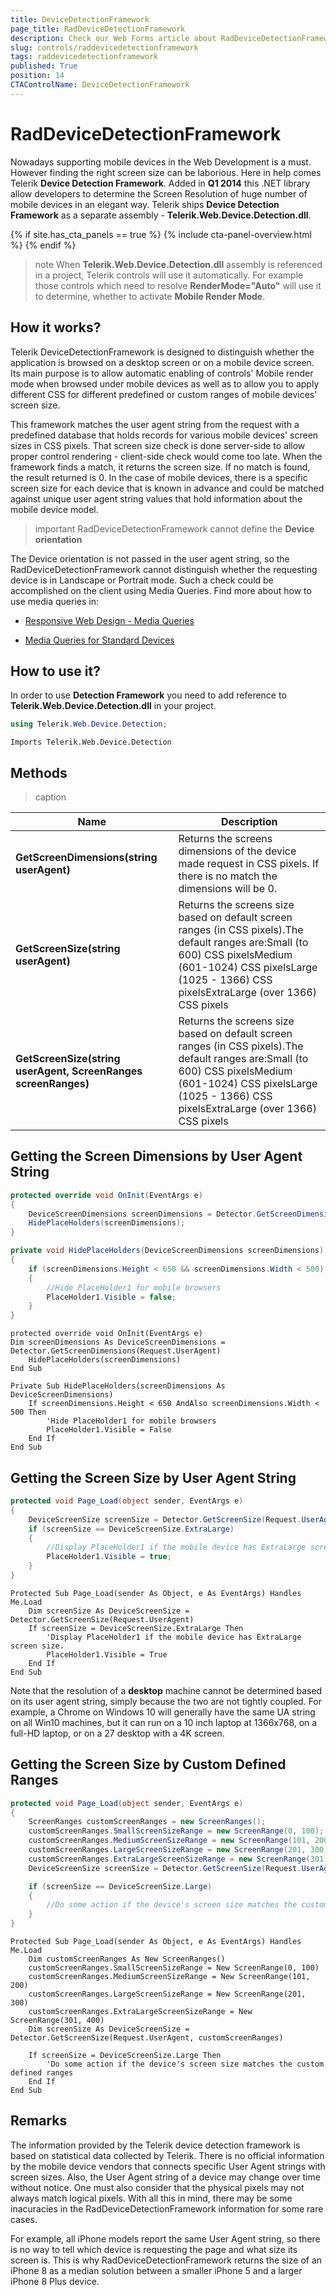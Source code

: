 ```yaml
---
title: DeviceDetectionFramework
page_title: RadDeviceDetectionFramework
description: Check our Web Forms article about RadDeviceDetectionFramework.
slug: controls/raddevicedetectionframework
tags: raddevicedetectionframework
published: True
position: 14
CTAControlName: DeviceDetectionFramework
---
```


# RadDeviceDetectionFramework



Nowadays supporting mobile devices in the Web Development is a must. However finding the right screen size can be laborious. Here in help comes Telerik **Device Detection Framework**. Added in **Q1 2014** this .NET library allow developers to determine the Screen Resolution of huge number of mobile devices in an elegant way. Telerik ships **Device Detection Framework** as a separate assembly - **Telerik.Web.Device.Detection.dll**.

{% if site.has_cta_panels == true %}
{% include cta-panel-overview.html %}
{% endif %}

>note When **Telerik.Web.Device.Detection.dll** assembly is referenced in a project, Telerik controls will use it automatically. For example those controls which need to resolve **RenderMode="Auto"** will use it to determine, whether to activate **Mobile Render Mode**.
>

## How it works?

Telerik DeviceDetectionFramework is designed to distinguish whether the application is browsed on a desktop screen or on a mobile device screen. Its main purpose is to allow automatic enabling of controls' Mobile render mode when browsed under mobile devices as well as to allow you to apply different CSS for different predefined or custom ranges of mobile devices' screen size. 

This framework matches the user agent string from the request with a predefined database that holds records for various mobile devices' screen sizes in CSS pixels. That screen size check is done server-side to allow proper control rendering - client-side check would come too late. When the framework finds a match, it returns the screen size. If no match is found, the result returned is 0. In the case of mobile devices, there is a specific screen size for each device that is known in advance and could be matched against unique user agent string values that hold information about the mobile device model.

>important
RadDeviceDetectionFramework cannot define the **Device orientation**
>

The Device orientation is not passed in the user agent string, so the RadDeviceDetectionFramework cannot distinguish whether the requesting device is in Landscape or Portrait mode. Such a check could be accomplished on the client using Media Queries. Find more about how to use media queries in:

 - [Responsive Web Design - Media Queries](https://www.w3schools.com/css/css_rwd_mediaqueries.asp)

 - [Media Queries for Standard Devices](https://css-tricks.com/snippets/css/media-queries-for-standard-devices/)



## How to use it?

In order to use **Detection Framework** you need to add reference to **Telerik.Web.Device.Detection.dll** in your project.


````C#
using Telerik.Web.Device.Detection;
````
````VBNET
Imports Telerik.Web.Device.Detection
````


## Methods


>caption  

| Name | Description |
| ------ | ------ |
| **GetScreenDimensions(string userAgent)** |Returns the screens dimensions of the device made request in CSS pixels. If there is no match the dimensions will be 0.|
| **GetScreenSize(string userAgent)** |Returns the screens size based on default screen ranges (in CSS pixels).The default ranges are:Small (to 600) CSS pixelsMedium (601-1024) CSS pixelsLarge (1025 - 1366) CSS pixelsExtraLarge (over 1366) CSS pixels|
| **GetScreenSize(string userAgent, ScreenRanges screenRanges)** |Returns the screens size based on default screen ranges (in CSS pixels).The default ranges are:Small (to 600) CSS pixelsMedium (601-1024) CSS pixelsLarge (1025 - 1366) CSS pixelsExtraLarge (over 1366) CSS pixels|

## Getting the Screen Dimensions by User Agent String





````C#
protected override void OnInit(EventArgs e)
{
    DeviceScreenDimensions screenDimensions = Detector.GetScreenDimensions(Request.UserAgent);
    HidePlaceHolders(screenDimensions);
}

private void HidePlaceHolders(DeviceScreenDimensions screenDimensions)
{
    if (screenDimensions.Height < 650 && screenDimensions.Width < 500)
    {
        //Hide PlaceHolder1 for mobile browsers
        PlaceHolder1.Visible = false;
    }
}
````
````VBNET
protected override void OnInit(EventArgs e)
Dim screenDimensions As DeviceScreenDimensions = Detector.GetScreenDimensions(Request.UserAgent)
    HidePlaceHolders(screenDimensions)
End Sub

Private Sub HidePlaceHolders(screenDimensions As DeviceScreenDimensions)
    If screenDimensions.Height < 650 AndAlso screenDimensions.Width < 500 Then
        'Hide PlaceHolder1 for mobile browsers
        PlaceHolder1.Visible = False
    End If
End Sub
````


## Getting the Screen Size by User Agent String



````C#
protected void Page_Load(object sender, EventArgs e)
{
    DeviceScreenSize screenSize = Detector.GetScreenSize(Request.UserAgent);
    if (screenSize == DeviceScreenSize.ExtraLarge)
    {
        //Display PlaceHolder1 if the mobile device has ExtraLarge screen size.
        PlaceHolder1.Visible = true;
    }
}
````
````VBNET
Protected Sub Page_Load(sender As Object, e As EventArgs) Handles Me.Load
    Dim screenSize As DeviceScreenSize = Detector.GetScreenSize(Request.UserAgent)
    If screenSize = DeviceScreenSize.ExtraLarge Then
        'Display PlaceHolder1 if the mobile device has ExtraLarge screen size.
        PlaceHolder1.Visible = True
    End If
End Sub
````

Note that the resolution of a **desktop** machine cannot be determined based on its user agent string, simply because the two are not tightly coupled. For example, a Chrome on Windows 10 will generally have the same UA string on all Win10 machines, but it can run on a 10 inch laptop at 1366x768, on a full-HD laptop, or on a 27 desktop with a 4K screen.

## Getting the Screen Size by Custom Defined Ranges



````C#
protected void Page_Load(object sender, EventArgs e)
{
    ScreenRanges customScreenRanges = new ScreenRanges();
    customScreenRanges.SmallScreenSizeRange = new ScreenRange(0, 100);
    customScreenRanges.MediumScreenSizeRange = new ScreenRange(101, 200);
    customScreenRanges.LargeScreenSizeRange = new ScreenRange(201, 300);
    customScreenRanges.ExtraLargeScreenSizeRange = new ScreenRange(301, 400);
    DeviceScreenSize screenSize = Detector.GetScreenSize(Request.UserAgent,  customScreenRanges);

    if (screenSize == DeviceScreenSize.Large)
    {
        //Do some action if the device's screen size matches the custom defined ranges
    }
}
````
````VBNET
Protected Sub Page_Load(sender As Object, e As EventArgs) Handles Me.Load
    Dim customScreenRanges As New ScreenRanges()
    customScreenRanges.SmallScreenSizeRange = New ScreenRange(0, 100)
    customScreenRanges.MediumScreenSizeRange = New ScreenRange(101, 200)
    customScreenRanges.LargeScreenSizeRange = New ScreenRange(201, 300)
    customScreenRanges.ExtraLargeScreenSizeRange = New ScreenRange(301, 400)
    Dim screenSize As DeviceScreenSize = Detector.GetScreenSize(Request.UserAgent, customScreenRanges)

    If screenSize = DeviceScreenSize.Large Then
        'Do some action if the device's screen size matches the custom defined ranges
    End If
End Sub
````

## Remarks

The information provided by the Telerik device detection framework is based on statistical data collected by Telerik. There is no official information by the mobile device vendors that connects specific User Agent strings with screen sizes. Also, the User Agent string of a device may change over time without notice. One must also consider that the physical pixels may not always match logical pixels. With all this in mind, there may be some inacuracies in the RadDeviceDetectionFramework information for some rare cases.

For example, all iPhone models report the same User Agent string, so there is no way to tell which device is requesting the page and what size its screen is. This is why RadDeviceDetectionFramework returns the size of an iPhone 8 as a median solution between a smaller iPhone 5 and a larger iPhone 8 Plus device.

